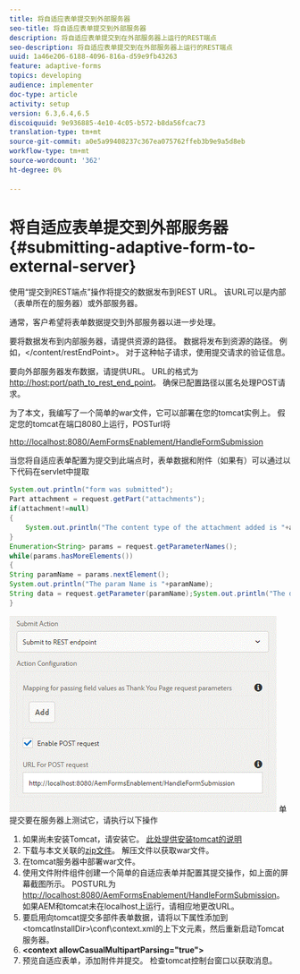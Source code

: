 ```yaml
---
title: 将自适应表单提交到外部服务器
seo-title: 将自适应表单提交到外部服务器
description: 将自适应表单提交到在外部服务器上运行的REST端点
seo-description: 将自适应表单提交到在外部服务器上运行的REST端点
uuid: 1a46e206-6188-4096-816a-d59e9fb43263
feature: adaptive-forms
topics: developing
audience: implementer
doc-type: article
activity: setup
version: 6.3,6.4,6.5
discoiquuid: 9e936885-4e10-4c05-b572-b8da56fcac73
translation-type: tm+mt
source-git-commit: a0e5a99408237c367ea075762ffeb3b9e9a5d8eb
workflow-type: tm+mt
source-wordcount: '362'
ht-degree: 0%

---
```



# 将自适应表单提交到外部服务器{#submitting-adaptive-form-to-external-server}

使用“提交到REST端点”操作将提交的数据发布到REST URL。 该URL可以是内部（表单所在的服务器）或外部服务器。

通常，客户希望将表单数据提交到外部服务器以进一步处理。

要将数据发布到内部服务器，请提供资源的路径。 数据将发布到资源的路径。 例如，&lt;/content/restEndPoint>。 对于这种帖子请求，使用提交请求的验证信息。

要向外部服务器发布数据，请提供URL。 URL的格式为<http://host:port/path_to_rest_end_point>。 确保已配置路径以匿名处理POST请求。

为了本文，我编写了一个简单的war文件，它可以部署在您的tomcat实例上。 假定您的tomcat在端口8080上运行，POSTurl将

<http://localhost:8080/AemFormsEnablement/HandleFormSubmission>

当您将自适应表单配置为提交到此端点时，表单数据和附件（如果有）可以通过以下代码在servlet中提取

```java
System.out.println("form was submitted");
Part attachment = request.getPart("attachments");
if(attachment!=null)
{
    System.out.println("The content type of the attachment added is "+attachment.getContentType());
}
Enumeration<String> params = request.getParameterNames();
while(params.hasMoreElements())
{
String paramName = params.nextElement();
System.out.println("The param Name is "+paramName);
String data = request.getParameter(paramName);System.out.println("The data  is "+data);
}
```

![表](assets/formsubmission.gif)
单提交要在服务器上测试它，请执行以下操作

1. 如果尚未安装Tomcat，请安装它。 [此处提供安装tomcat的说明](https://helpx.adobe.com/experience-manager/kt/forms/using/preparing-datasource-for-form-data-model-tutorial-use.html)
1. 下载与本文关联的[zip文件](assets/aemformsenablement.zip)。 解压文件以获取war文件。
1. 在tomcat服务器中部署war文件。
1. 使用文件附件组件创建一个简单的自适应表单并配置其提交操作，如上面的屏幕截图所示。 POSTURL为<http://localhost:8080/AemFormsEnablement/HandleFormSubmission>。 如果AEM和tomcat未在localhost上运行，请相应地更改URL。
1. 要启用向tomcat提交多部件表单数据，请将以下属性添加到&lt;tomcatInstallDir>\conf\context.xml的上下文元素，然后重新启动Tomcat服务器。
1. **&lt;context allowCasualMultipartParsing=&quot;true&quot;>**
1. 预览自适应表单，添加附件并提交。 检查tomcat控制台窗口以获取消息。

